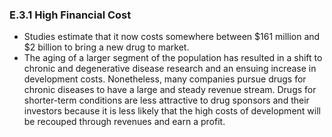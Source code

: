 ### E.3.1 High Financial Cost

- Studies estimate that it now costs somewhere between $161 million and $2 billion to bring a new drug to market.
- The aging of a larger segment of the population has resulted in a shift to chronic and degenerative disease research and an ensuing increase in development costs. Nonetheless, many companies pursue drugs for chronic diseases to have a large and steady revenue stream. Drugs for shorter-term conditions are less attractive to drug sponsors and their investors because it is less likely that the high costs of development will be recouped through revenues and earn a profit.

#
